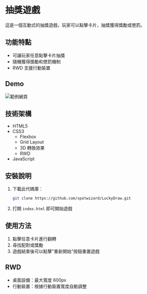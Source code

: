 # 抽獎遊戲

這是一個互動式的抽獎遊戲，玩家可以點擊卡片，抽獎獲得獎勵或懲罰。

## 功能特點

- 可讓玩家任意點擊卡片抽獎
- 隨機獲得獎勵和懲罰機制
- RWD 支援行動裝置

## Demo

![範例網頁](https://spotwizard.github.io/LuckyDraw/)

## 技術架構

- HTML5
- CSS3
  - Flexbox
  - Grid Layout
  - 3D 轉換效果
  - RWD
- JavaScript

## 安裝說明

1. 下載此代碼庫： 
   ```bash
   git clone https://github.com/spotwizard/LuckyDraw.git
   ```

1. 打開 `index.html` 即可開始遊戲

## 使用方法

1. 點擊任意卡片進行翻轉
2. 尋找配對或獎勵
3. 遊戲結束後可以點擊"重新開始"按鈕重置遊戲

## RWD

- 桌面設備：最大寬度 600px
- 行動裝置：根據行動裝置寬度自動調整